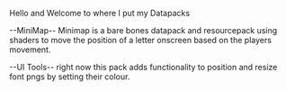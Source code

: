 Hello and Welcome to where I put my Datapacks

--MiniMap--
Minimap is a bare bones datapack and resourcepack using shaders to move the position of a letter onscreen based on the players movement.

--UI Tools-- right now this pack adds functionality to position and resize font pngs by setting their colour.
